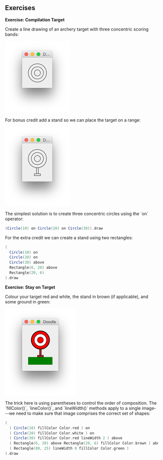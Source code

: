 ## Exercises


**Exercise: Compilation Target**

Create a line drawing of an archery target with three concentric scoring bands:

![Simple archery target](src/pages/expressions/target1.png)

For bonus credit add a stand so we can place the target on a range:

![Archery target with a stand](src/pages/expressions/target2.png)

<div class="solution">
The simplest solution is to create three concentric circles using the `on` operator:

~~~ scala
(Circle(10) on Circle(20) on Circle(30)).draw
~~~

For the extra credit we can create a stand using two rectangles:

~~~ scala
(
  Circle(10) on
  Circle(20) on
  Circle(30) above
  Rectangle(6, 20) above
  Rectangle(20, 6)
).draw
~~~
</div>

**Exercise: Stay on Target**

Colour your target red and white, the stand in brown (if applicable),
and some ground in green:

![Colour archery target](src/pages/expressions/target3.png)

<div class="solution">
The trick here is using parentheses to control the order of composition.
The `fillColor()`, `lineColor()`, and `lineWidth()` methods
apply to a single image---we need to make sure that image
comprises the correct set of shapes:

~~~ scala
(
  ( Circle(10) fillColor Color.red ) on
  ( Circle(20) fillColor Color.white ) on
  ( Circle(30) fillColor Color.red lineWidth 2 ) above
  ( Rectangle(6, 20) above Rectangle(20, 6) fillColor Color.brown ) above
  ( Rectangle(80, 25) lineWidth 0 fillColor Color.green )
).draw
~~~
</div>
